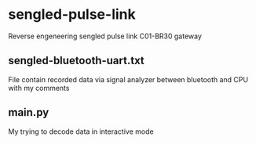 # sengled-pulse-link
Reverse engeneering sengled pulse link C01-BR30 gateway

## sengled-bluetooth-uart.txt
File contain recorded data via signal analyzer between bluetooth and CPU with my comments 

## main.py 
My trying to decode data in interactive mode
